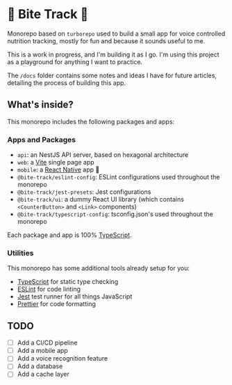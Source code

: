 # 🍜 Bite Track 🥗

Monorepo based on `turborepo` used to build a small app for voice controlled nutrition tracking, mostly for fun and because it sounds useful to me.

This is a work in progress, and I'm building it as I go. I'm using this project as a playground for anything I want to practice.

The `/docs` folder contains some notes and ideas I have for future articles, detailing the process of building this app.

## What's inside?

This monorepo includes the following packages and apps:

### Apps and Packages

- `api`: an NestJS API server, based on hexagonal architecture
- `web`: a [Vite](https://vitejs.dev/) single page app
- `mobile`: a [React Native](https://reactnative.dev/) app 🚧
- `@bite-track/eslint-config`: ESLint configurations used throughout the monorepo
- `@bite-track/jest-presets`: Jest configurations
- `@bite-track/ui`: a dummy React UI library (which contains `<CounterButton>` and `<Link>` components)
- `@bite-track/typescript-config`: tsconfig.json's used throughout the monorepo

Each package and app is 100% [TypeScript](https://www.typescriptlang.org/).

### Utilities

This monorepo has some additional tools already setup for you:

- [TypeScript](https://www.typescriptlang.org/) for static type checking
- [ESLint](https://eslint.org/) for code linting
- [Jest](https://jestjs.io) test runner for all things JavaScript
- [Prettier](https://prettier.io) for code formatting

## TODO

- [ ] Add a CI/CD pipeline
- [ ] Add a mobile app
- [ ] Add a voice recognition feature
- [ ] Add a database
- [ ] Add a cache layer
